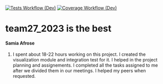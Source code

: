 [![Tests Workflow (Dev)](https://code.harvard.edu/CS107/team27_2023/actions/workflows/tests.yml/badge.svg?branch=dev)](https://code.harvard.edu/CS107/team27_2023/actions/workflows/tests.yml)
[![Coverage Workflow (Dev)](https://code.harvard.edu/CS107/team27_2023/actions/workflows/coverage.yml/badge.svg?branch=dev)](https://code.harvard.edu/CS107/team27_2023/actions/workflows/coverage.yml)

# team27_2023 is the best 
#### Samia Afrose 
1. I spent about 18-22 hours working on this project. I created the visualization module and integration test for it. I helped in the project planning and assignements. I completed all the tasks assigned to me after we divided them in our meetings. I helped my peers when requested.
